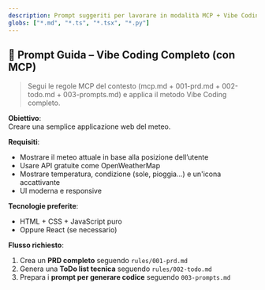 ```yaml
---
description: Prompt suggeriti per lavorare in modalità MCP + Vibe Coding
globs: ["*.md", "*.ts", "*.tsx", "*.py"]
---
```


## 🎯 Prompt Guida – Vibe Coding Completo (con MCP)

> Segui le regole MCP del contesto (mcp.md + 001-prd.md + 002-todo.md + 003-prompts.md) e applica il metodo Vibe Coding completo.

**Obiettivo**:  
Creare una semplice applicazione web del meteo.

**Requisiti**:
- Mostrare il meteo attuale in base alla posizione dell’utente
- Usare API gratuite come OpenWeatherMap
- Mostrare temperatura, condizione (sole, pioggia...) e un'icona accattivante
- UI moderna e responsive

**Tecnologie preferite**:
- HTML + CSS + JavaScript puro  
- Oppure React (se necessario)

**Flusso richiesto**:
1. Crea un **PRD completo** seguendo `rules/001-prd.md`
2. Genera una **ToDo list tecnica** seguendo `rules/002-todo.md`
3. Prepara i **prompt per generare codice** seguendo `003-prompts.md`
